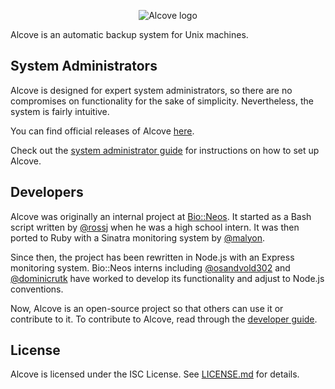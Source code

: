 [//]: # (This is not idiomatic Markdown, but it looks good on the project home on GitHub)
<p align="center">
    <img src="./public/logo.png" alt="Alcove logo">
</p>

Alcove is an automatic backup system for Unix machines.

## System Administrators

Alcove is designed for expert system administrators, so there are no compromises on functionality for the sake of simplicity. Nevertheless, the system is fairly intuitive.

You can find official releases of Alcove [here](https://github.com/bioneos/alcove/releases).

Check out the [system administrator guide](./docs/administrator-guide.md) for instructions on how to set up Alcove.

## Developers

Alcove was originally an internal project at [Bio::Neos](https://bioneos.com). It started as a Bash script written by [@rossj](https://github.com/rossj) when he was a high school intern. It was then ported to Ruby with a Sinatra monitoring system by [@malyon](https://github.com/malyon).

Since then, the project has been rewritten in Node.js with an Express monitoring system. Bio::Neos interns including [@osandvold302](https://github.com/osandvold302) and [@dominicrutk](https://github.com/dominicrutk) have worked to develop its functionality and adjust to Node.js conventions.

Now, Alcove is an open-source project so that others can use it or contribute to it. To contribute to Alcove, read through the [developer guide](./docs/developer-guide.md).

## License

Alcove is licensed under the ISC License. See [LICENSE.md](LICENSE.md) for details.
